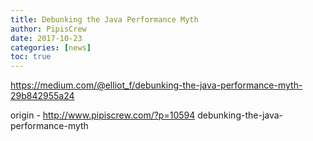 ```yaml
---
title: Debunking the Java Performance Myth
author: PipisCrew
date: 2017-10-23
categories: [news]
toc: true
---
```


https://medium.com/@elliot_f/debunking-the-java-performance-myth-29b842955a24

origin - http://www.pipiscrew.com/?p=10594 debunking-the-java-performance-myth